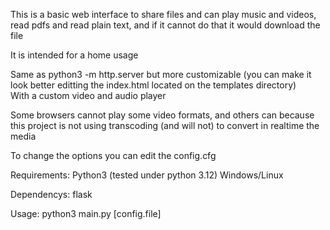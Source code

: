 This is a basic web interface to share files and can play music and videos, read pdfs and read plain text, and if it cannot do that it would download the file

It is intended for a home usage

Same as python3 -m http.server but more customizable (you can make it look better editting the index.html located on the templates directory)
<br>With a custom video and audio player

Some browsers cannot play some video formats, and others can because this project is not using transcoding (and will not) to convert in realtime the media

To change the options you can edit the config.cfg

Requirements:
 Python3 (tested under python 3.12)
 Windows/Linux

Dependencys:
 flask

Usage:
  python3 main.py [config.file]
